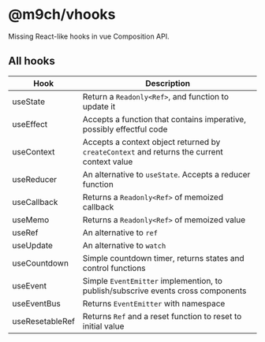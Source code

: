 # @m9ch/vhooks

Missing React-like hooks in vue Composition API.

## All hooks

| Hook | Description |
| ---- | ----------- |
| useState | Return a `Readonly<Ref>`, and function to update it |
| useEffect | Accepts a function that contains imperative, possibly effectful code |
| useContext | Accepts a context object returned by `createContext` and returns the current context value |
| useReducer | An alternative to `useState`. Accepts a reducer function |
| useCallback | Returns a `Readonly<Ref>` of memoized callback |
| useMemo | Returns a `Readonly<Ref>` of memoized value |
| useRef | An alternative to `ref` |
| useUpdate | An alternative to `watch` |
| useCountdown | Simple countdown timer, returns states and control functions |
| useEvent | Simple `EventEmitter` implemention, to publish/subscrive events cross components |
| useEventBus | Returns `EventEmitter` with namespace |
| useResetableRef | Returns `Ref` and a reset function to reset to initial value |
